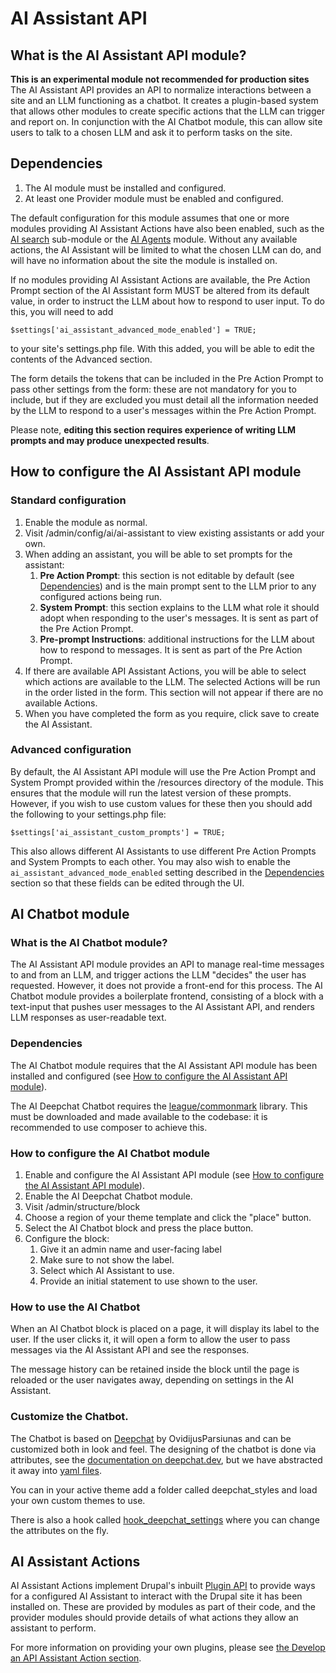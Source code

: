 # AI Assistant API
## What is the AI Assistant API module?
**This is an experimental module not recommended for production sites**
The AI Assistant API provides an API to normalize interactions between a site
and an LLM functioning as a chatbot. It creates a plugin-based system that
allows other modules to create specific actions that the LLM can trigger and
report on. In conjunction with the AI Chatbot module, this can allow site users
to talk to a chosen LLM and ask it to perform tasks on the site.

## Dependencies
1. The AI module must be installed and configured.
2. At least one Provider module must be enabled and configured.

The default configuration for this module assumes that one or more modules
providing AI Assistant Actions have also been enabled, such as the [AI search](../ai_search/)
sub-module or the [AI Agents](https://www.drupal.org/project/ai_agents) module.
Without any available actions, the AI Assistant will be limited to what the
chosen LLM can do, and will have no information about the site the module is
installed on.

If no modules providing AI Assistant Actions are available, the Pre Action
Prompt section of the AI Assistant form MUST be altered from its default value,
in order to instruct the LLM about how to respond to user input. To do this, you
will need to add

`$settings['ai_assistant_advanced_mode_enabled'] = TRUE;`

to your site's settings.php file. With this added, you will be able to edit the
contents of the Advanced section.

The form details the tokens that can be included in the Pre Action Prompt to
pass other settings from the form: these are not mandatory for you to include,
but if they are excluded you must detail all the information needed by the LLM
to respond to a user's messages within the Pre Action Prompt.

Please note, **editing this section requires experience of writing LLM prompts
and may produce unexpected results**.

## How to configure the AI Assistant API module
### Standard configuration
1. Enable the module as normal.
2. Visit /admin/config/ai/ai-assistant to view existing assistants or add your own.
3. When adding an assistant, you will be able to set prompts for the assistant:
    1. **Pre Action Prompt**: this section is not editable by default (see [Dependencies](#dependencies)) and is the main prompt sent to the LLM prior to any configured actions being run.
    2. **System Prompt**: this section explains to the LLM what role it should adopt when responding to the user's messages. It is sent as part of the Pre Action Prompt.
    3. **Pre-prompt Instructions**: additional instructions for the LLM about how to respond to messages. It is sent as part of the Pre Action Prompt.
4. If there are available API Assistant Actions, you will be able to select which actions are available to the LLM. The selected Actions will be run in the order listed in the form. This section will not appear if there are no available Actions.
5. When you have completed the form as you require, click save to create the AI Assistant.

### Advanced configuration
By default, the AI Assistant API module will use the Pre Action Prompt and System Prompt provided within the /resources
directory of the module. This ensures that the module will run the latest version of these prompts. However, if you wish
to use custom values for these then you should add the following to your settings.php file:

`$settings['ai_assistant_custom_prompts'] = TRUE;`

This also allows different AI Assistants to use different Pre Action Prompts and System Prompts to each other. You may
also wish to enable the `ai_assistant_advanced_mode_enabled` setting described in the [Dependencies](#dependencies)
section so that these fields can be edited through the UI.

## AI Chatbot module
### What is the AI Chatbot module?
The AI Assistant API module provides an API to manage real-time messages to and
from an LLM, and trigger actions the LLM "decides" the user has requested.
However, it does not provide a front-end for this process. The AI Chatbot module
provides a boilerplate frontend, consisting of a block with a text-input that
pushes user messages to the AI Assistant API, and renders LLM responses as
user-readable text.

### Dependencies
The AI Chatbot module requires that the AI Assistant API module has been
installed and configured (see [How to configure the AI Assistant API module](#how_to_configure_the_ai_assistant_api_module)).

The AI Deepchat Chatbot requires the [league/commonmark](https://github.com/thephpleague/commonmark)
library. This must be downloaded and made available to the codebase: it is
recommended to use composer to achieve this.

### How to configure the AI Chatbot module
1. Enable and configure the AI Assistant API module (see [How to configure the AI Assistant API module](#how_to_configure_the_ai_assistant_api_module)).
2. Enable the AI Deepchat Chatbot module.
3. Visit /admin/structure/block
4. Choose a region of your theme template and click the "place" button.
5. Select the AI Chatbot block and press the place button.
6. Configure the block:
    1. Give it an admin name and user-facing label
    2. Make sure to not show the label.
    3. Select which AI Assistant to use.
    4. Provide an initial statement to use shown to the user.

### How to use the AI Chatbot
When an AI Chatbot block is placed on a page, it will display its label to the
user. If the user clicks it, it will open a form to allow the user to pass
messages via the AI Assistant API and see the responses.

The message history can be retained inside the block until the page is reloaded
or the user navigates away, depending on settings in the AI Assistant.

### Customize the Chatbot.
The Chatbot is based on [Deepchat](https://deepchat.dev/) by OvidijusParsiunas
and can be customized both in look and feel. The designing of the chatbot is
done via attributes, see the [documentation on deepchat.dev](https://deepchat.dev/examples/design), but we
have abstracted it away into [yaml files](https://git.drupalcode.org/project/ai/-/blob/1.0.x/modules/ai_chatbot/deepchat_styles/bard.yml?ref_type=heads).

You can in your active theme add a folder called deepchat_styles and load your
own custom themes to use.

There is also a hook called [hook_deepchat_settings](https://git.drupalcode.org/project/ai/-/blob/1.0.x/modules/ai_chatbot/ai_chatbot.api.php?ref_type=heads) where you can change the attributes on the fly.

## AI Assistant Actions
AI Assistant Actions implement Drupal's inbuilt [Plugin API](https://www.drupal.org/docs/drupal-apis/plugin-api/plugin-api-overview)
to provide ways for a configured AI Assistant to interact with the Drupal site
it has been installed on. These are provided by modules as part of their code,
and the provider modules should provide details of what actions they allow an
assistant to perform.

For more information on providing your own plugins, please see [the Develop an API Assistant Action section](developers/develop_api_assistant_action.md).
